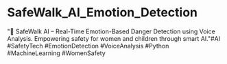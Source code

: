 # SafeWalk_AI_Emotion_Detection
"🔐 SafeWalk AI – Real-Time Emotion-Based Danger Detection using Voice Analysis. Empowering safety for women and children through smart AI."#AI  #SafetyTech  #EmotionDetection  #VoiceAnalysis  #Python  #MachineLearning  #WomenSafety
